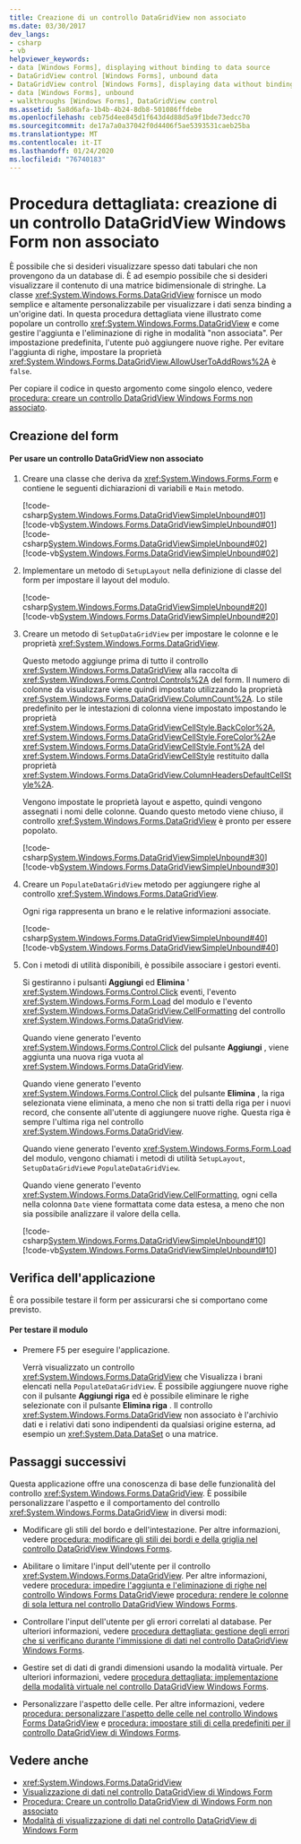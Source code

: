 ```yaml
---
title: Creazione di un controllo DataGridView non associato
ms.date: 03/30/2017
dev_langs:
- csharp
- vb
helpviewer_keywords:
- data [Windows Forms], displaying without binding to data source
- DataGridView control [Windows Forms], unbound data
- DataGridView control [Windows Forms], displaying data without binding to a data source
- data [Windows Forms], unbound
- walkthroughs [Windows Forms], DataGridView control
ms.assetid: 5a8d6afa-1b4b-4b24-8db8-501086ffdebe
ms.openlocfilehash: ceb75d4ee845d1f643d4d88d5a9f1bde73edcc70
ms.sourcegitcommit: de17a7a0a37042f0d4406f5ae5393531caeb25ba
ms.translationtype: MT
ms.contentlocale: it-IT
ms.lasthandoff: 01/24/2020
ms.locfileid: "76740183"
---
```

# <a name="walkthrough-creating-an-unbound-windows-forms-datagridview-control"></a>Procedura dettagliata: creazione di un controllo DataGridView Windows Form non associato
È possibile che si desideri visualizzare spesso dati tabulari che non provengono da un database di. È ad esempio possibile che si desideri visualizzare il contenuto di una matrice bidimensionale di stringhe. La classe <xref:System.Windows.Forms.DataGridView> fornisce un modo semplice e altamente personalizzabile per visualizzare i dati senza binding a un'origine dati. In questa procedura dettagliata viene illustrato come popolare un controllo <xref:System.Windows.Forms.DataGridView> e come gestire l'aggiunta e l'eliminazione di righe in modalità "non associata". Per impostazione predefinita, l'utente può aggiungere nuove righe. Per evitare l'aggiunta di righe, impostare la proprietà <xref:System.Windows.Forms.DataGridView.AllowUserToAddRows%2A> è `false`.  
  
 Per copiare il codice in questo argomento come singolo elenco, vedere [procedura: creare un controllo DataGridView Windows Forms non associato](how-to-create-an-unbound-windows-forms-datagridview-control.md).  
  
## <a name="creating-the-form"></a>Creazione del form  
  
#### <a name="to-use-an-unbound-datagridview-control"></a>Per usare un controllo DataGridView non associato  
  
1. Creare una classe che deriva da <xref:System.Windows.Forms.Form> e contiene le seguenti dichiarazioni di variabili e `Main` metodo.  
  
     [!code-csharp[System.Windows.Forms.DataGridViewSimpleUnbound#01](~/samples/snippets/csharp/VS_Snippets_Winforms/System.Windows.Forms.DataGridViewSimpleUnbound/CS/simpleunbound.cs#01)]
     [!code-vb[System.Windows.Forms.DataGridViewSimpleUnbound#01](~/samples/snippets/visualbasic/VS_Snippets_Winforms/System.Windows.Forms.DataGridViewSimpleUnbound/VB/simpleunbound.vb#01)]  
    [!code-csharp[System.Windows.Forms.DataGridViewSimpleUnbound#02](~/samples/snippets/csharp/VS_Snippets_Winforms/System.Windows.Forms.DataGridViewSimpleUnbound/CS/simpleunbound.cs#02)]
    [!code-vb[System.Windows.Forms.DataGridViewSimpleUnbound#02](~/samples/snippets/visualbasic/VS_Snippets_Winforms/System.Windows.Forms.DataGridViewSimpleUnbound/VB/simpleunbound.vb#02)]  
  
2. Implementare un metodo di `SetupLayout` nella definizione di classe del form per impostare il layout del modulo.  
  
     [!code-csharp[System.Windows.Forms.DataGridViewSimpleUnbound#20](~/samples/snippets/csharp/VS_Snippets_Winforms/System.Windows.Forms.DataGridViewSimpleUnbound/CS/simpleunbound.cs#20)]
     [!code-vb[System.Windows.Forms.DataGridViewSimpleUnbound#20](~/samples/snippets/visualbasic/VS_Snippets_Winforms/System.Windows.Forms.DataGridViewSimpleUnbound/VB/simpleunbound.vb#20)]  
  
3. Creare un metodo di `SetupDataGridView` per impostare le colonne e le proprietà <xref:System.Windows.Forms.DataGridView>.  
  
     Questo metodo aggiunge prima di tutto il controllo <xref:System.Windows.Forms.DataGridView> alla raccolta di <xref:System.Windows.Forms.Control.Controls%2A> del form. Il numero di colonne da visualizzare viene quindi impostato utilizzando la proprietà <xref:System.Windows.Forms.DataGridView.ColumnCount%2A>. Lo stile predefinito per le intestazioni di colonna viene impostato impostando le proprietà <xref:System.Windows.Forms.DataGridViewCellStyle.BackColor%2A>, <xref:System.Windows.Forms.DataGridViewCellStyle.ForeColor%2A>e <xref:System.Windows.Forms.DataGridViewCellStyle.Font%2A> del <xref:System.Windows.Forms.DataGridViewCellStyle> restituito dalla proprietà <xref:System.Windows.Forms.DataGridView.ColumnHeadersDefaultCellStyle%2A>.  
  
     Vengono impostate le proprietà layout e aspetto, quindi vengono assegnati i nomi delle colonne. Quando questo metodo viene chiuso, il controllo <xref:System.Windows.Forms.DataGridView> è pronto per essere popolato.  
  
     [!code-csharp[System.Windows.Forms.DataGridViewSimpleUnbound#30](~/samples/snippets/csharp/VS_Snippets_Winforms/System.Windows.Forms.DataGridViewSimpleUnbound/CS/simpleunbound.cs#30)]
     [!code-vb[System.Windows.Forms.DataGridViewSimpleUnbound#30](~/samples/snippets/visualbasic/VS_Snippets_Winforms/System.Windows.Forms.DataGridViewSimpleUnbound/VB/simpleunbound.vb#30)]  
  
4. Creare un `PopulateDataGridView` metodo per aggiungere righe al controllo <xref:System.Windows.Forms.DataGridView>.  
  
     Ogni riga rappresenta un brano e le relative informazioni associate.  
  
     [!code-csharp[System.Windows.Forms.DataGridViewSimpleUnbound#40](~/samples/snippets/csharp/VS_Snippets_Winforms/System.Windows.Forms.DataGridViewSimpleUnbound/CS/simpleunbound.cs#40)]
     [!code-vb[System.Windows.Forms.DataGridViewSimpleUnbound#40](~/samples/snippets/visualbasic/VS_Snippets_Winforms/System.Windows.Forms.DataGridViewSimpleUnbound/VB/simpleunbound.vb#40)]  
  
5. Con i metodi di utilità disponibili, è possibile associare i gestori eventi.  
  
     Si gestiranno i pulsanti **Aggiungi** ed **Elimina** ' <xref:System.Windows.Forms.Control.Click> eventi, l'evento <xref:System.Windows.Forms.Form.Load> del modulo e l'evento <xref:System.Windows.Forms.DataGridView.CellFormatting> del controllo <xref:System.Windows.Forms.DataGridView>.  
  
     Quando viene generato l'evento <xref:System.Windows.Forms.Control.Click> del pulsante **Aggiungi** , viene aggiunta una nuova riga vuota al <xref:System.Windows.Forms.DataGridView>.  
  
     Quando viene generato l'evento <xref:System.Windows.Forms.Control.Click> del pulsante **Elimina** , la riga selezionata viene eliminata, a meno che non si tratti della riga per i nuovi record, che consente all'utente di aggiungere nuove righe. Questa riga è sempre l'ultima riga nel controllo <xref:System.Windows.Forms.DataGridView>.  
  
     Quando viene generato l'evento <xref:System.Windows.Forms.Form.Load> del modulo, vengono chiamati i metodi di utilità `SetupLayout`, `SetupDataGridView`e `PopulateDataGridView`.  
  
     Quando viene generato l'evento <xref:System.Windows.Forms.DataGridView.CellFormatting>, ogni cella nella colonna `Date` viene formattata come data estesa, a meno che non sia possibile analizzare il valore della cella.  
  
     [!code-csharp[System.Windows.Forms.DataGridViewSimpleUnbound#10](~/samples/snippets/csharp/VS_Snippets_Winforms/System.Windows.Forms.DataGridViewSimpleUnbound/CS/simpleunbound.cs#10)]
     [!code-vb[System.Windows.Forms.DataGridViewSimpleUnbound#10](~/samples/snippets/visualbasic/VS_Snippets_Winforms/System.Windows.Forms.DataGridViewSimpleUnbound/VB/simpleunbound.vb#10)]  
  
## <a name="testing-the-application"></a>Verifica dell'applicazione  
 È ora possibile testare il form per assicurarsi che si comportano come previsto.  
  
#### <a name="to-test-the-form"></a>Per testare il modulo  
  
- Premere F5 per eseguire l'applicazione.  
  
     Verrà visualizzato un controllo <xref:System.Windows.Forms.DataGridView> che Visualizza i brani elencati nella `PopulateDataGridView`. È possibile aggiungere nuove righe con il pulsante **Aggiungi riga** ed è possibile eliminare le righe selezionate con il pulsante **Elimina riga** . Il controllo <xref:System.Windows.Forms.DataGridView> non associato è l'archivio dati e i relativi dati sono indipendenti da qualsiasi origine esterna, ad esempio un <xref:System.Data.DataSet> o una matrice.  
  
## <a name="next-steps"></a>Passaggi successivi  
 Questa applicazione offre una conoscenza di base delle funzionalità del controllo <xref:System.Windows.Forms.DataGridView>. È possibile personalizzare l'aspetto e il comportamento del controllo <xref:System.Windows.Forms.DataGridView> in diversi modi:  
  
- Modificare gli stili del bordo e dell'intestazione. Per altre informazioni, vedere [procedura: modificare gli stili dei bordi e della griglia nel controllo DataGridView Windows Forms](change-the-border-and-gridline-styles-in-the-datagrid.md).  
  
- Abilitare o limitare l'input dell'utente per il controllo <xref:System.Windows.Forms.DataGridView>. Per altre informazioni, vedere [procedura: impedire l'aggiunta e l'eliminazione di righe nel controllo Windows Forms DataGridView](prevent-row-addition-and-deletion-datagridview.md)e [procedura: rendere le colonne di sola lettura nel controllo DataGridView Windows Forms](how-to-make-columns-read-only-in-the-windows-forms-datagridview-control.md).  
  
- Controllare l'input dell'utente per gli errori correlati al database. Per ulteriori informazioni, vedere [procedura dettagliata: gestione degli errori che si verificano durante l'immissione di dati nel controllo DataGridView Windows Forms](handling-errors-that-occur-during-data-entry-in-the-datagrid.md).  
  
- Gestire set di dati di grandi dimensioni usando la modalità virtuale. Per ulteriori informazioni, vedere [procedura dettagliata: implementazione della modalità virtuale nel controllo DataGridView Windows Forms](implementing-virtual-mode-wf-datagridview-control.md).  
  
- Personalizzare l'aspetto delle celle. Per altre informazioni, vedere [procedura: personalizzare l'aspetto delle celle nel controllo Windows Forms DataGridView](customize-the-appearance-of-cells-in-the-datagrid.md) e [procedura: impostare stili di cella predefiniti per il controllo DataGridView di Windows Forms](how-to-set-default-cell-styles-for-the-windows-forms-datagridview-control.md).  
  
## <a name="see-also"></a>Vedere anche

- <xref:System.Windows.Forms.DataGridView>
- [Visualizzazione di dati nel controllo DataGridView di Windows Form](displaying-data-in-the-windows-forms-datagridview-control.md)
- [Procedura: Creare un controllo DataGridView di Windows Form non associato](how-to-create-an-unbound-windows-forms-datagridview-control.md)
- [Modalità di visualizzazione di dati nel controllo DataGridView di Windows Form](data-display-modes-in-the-windows-forms-datagridview-control.md)
